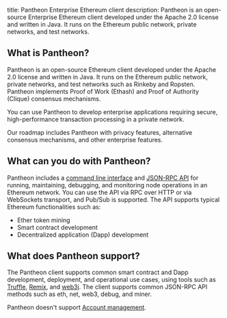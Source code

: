 title: Pantheon Enterprise Ethereum client
description: Pantheon is an open-source Enterprise Ethereum client developed under the Apache 2.0 license and written in Java. It runs on the Ethereum public network, private networks, and test networks.
<!--- END of page meta data -->

## What is Pantheon?

Pantheon is an open-source Ethereum client developed under the Apache 2.0 license and written in Java. It runs on the Ethereum public network, private networks, and test networks such as Rinkeby and Ropsten. Pantheon implements Proof of Work (Ethash) and Proof of Authority (Clique) consensus mechanisms. 

You can use Pantheon to develop enterprise applications requiring secure, high-performance transaction processing in a private network. 

Our roadmap includes Pantheon with privacy features, alternative consensus mechanisms, and other enterprise features.


## What can you do with Pantheon?

Pantheon includes a [command line interface](Reference/Pantheon-CLI-Syntax.md) and [JSON-RPC API](Reference/JSON-RPC-API.md) for running, maintaining, debugging, and monitoring node operations in an Ethereum network. You can use the API via RPC over HTTP or via WebSockets transport, and Pub/Sub is supported. The API supports typical Ethereum functionalities such as:

* Ether token mining
* Smart contract development
* Decentralized application (Dapp) development

## What does Pantheon support?

The Pantheon client supports common smart contract and Dapp development, deployment, and operational use cases, using tools such as [Truffle](http://truffleframework.com/), [Remix](https://github.com/ethereum/remix), and [web3j](https://web3j.io/). The client supports common JSON-RPC API methods such as eth, net, web3, debug, and miner.

Pantheon doesn't support [Account management](Using-Pantheon/Account-Management.md).
